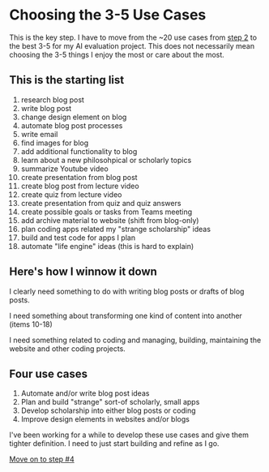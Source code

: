 # Choosing the 3-5 Use Cases

This is the key step. I have to move from the ~20 use cases from [step 2](step-2.md) to the best 3-5 for my AI evaluation project. This does not necessarily mean choosing the 3-5 things I enjoy the most or care about the most.

## This is the starting list

1. research blog post
2. write blog post
3. change design element on blog
4. automate blog post processes
5. write email
6. find images for blog
7. add additional functionality to blog
8. learn about a new philosohpical or scholarly topics
9. summarize Youtube video
10. create presentation from blog post
11. create blog post from lecture video
12. create quiz from lecture video
13. create presentation from quiz and quiz answers
14. create possible goals or tasks from Teams meeting
15. add archive material to website (shift from blog-only)
16. plan coding apps related my "strange scholarship" ideas
17. build and test code for apps I plan
18. automate "life engine" ideas (this is hard to explain)

## Here's how I winnow it down

I clearly need something to do with writing blog posts or drafts of blog posts.

I need something about transforming one kind of content into another (items 10-18)

I need something related to coding and managing, building, maintaining the website and other coding projects.

## Four use cases

1) Automate and/or write blog post ideas
2) Plan and build "strange" sort-of scholarly, small apps
3) Develop scholarship into either blog posts or coding
4) Improve design elements in websites and/or blogs

I've been working for a while to develop these use cases and give them tighter definition. I need to just start building and refine as I go.

[Move on to step #4](step-4.md)
